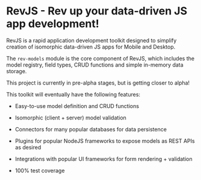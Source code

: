 # RevJS - Rev up your data-driven JS app development!

RevJS is a rapid application development toolkit designed to simplify creation
of isomorphic data-driven JS apps for Mobile and Desktop.

The `rev-models` module is the core component of RevJS, which includes the model
registry, field types, CRUD functions and simple in-memory data storage.

This project is currently in pre-alpha stages, but is getting closer to alpha!

This toolkit will eventually have the following features:

 * Easy-to-use model definition and CRUD functions
 
 * Isomorphic (client + server) model validation

 * Connectors for many popular databases for data persistence

 * Plugins for popular NodeJS frameworks to expose models as REST APIs as desired

 * Integrations with popular UI frameworks for form rendering + validation

 * 100% test coverage